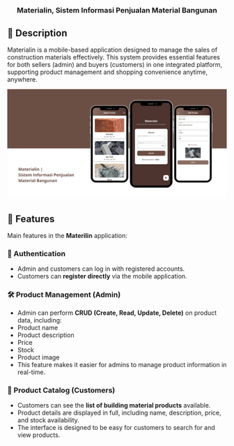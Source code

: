 <div id="start-of-content" align="center">

##

### Materialin, Sistem Informasi Penjualan Material Bangunan

</div>

## 📙 Description

Materialin is a mobile-based application designed to manage the sales of construction materials effectively. This system provides essential features for both sellers (admin) and buyers (customers) in one integrated platform, supporting product management and shopping convenience anytime, anywhere.

![Materialin Thumbnail](images/Thumbnail.png)

## 📖 Features

Main features in the **Materilin** application:

### 🔐 Authentication

- Admin and customers can log in with registered accounts.
- Customers can **register directly** via the mobile application.

### 🛠️ Product Management (Admin)

- Admin can perform **CRUD (Create, Read, Update, Delete)** on product data, including:
- Product name
- Product description
- Price
- Stock
- Product image
- This feature makes it easier for admins to manage product information in real-time.

### 🛒 Product Catalog (Customers)

- Customers can see the **list of building material products** available.
- Product details are displayed in full, including name, description, price, and stock availability.
- The interface is designed to be easy for customers to search for and view products.

